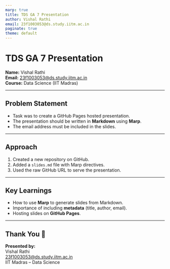 ```yaml
---
marp: true
title: TDS GA 7 Presentation
author: Vishal Rathi
email: 23f1003053@ds.study.iitm.ac.in
paginate: true
theme: default
---
```


# TDS GA 7 Presentation

**Name:** Vishal Rathi  
**Email:** 23f1003053@ds.study.iitm.ac.in  
**Course:** Data Science (IIT Madras)

---

## Problem Statement

- Task was to create a GitHub Pages hosted presentation.  
- The presentation should be written in **Markdown** using **Marp**.  
- The email address must be included in the slides.  

---

## Approach

1. Created a new repository on GitHub.  
2. Added a `slides.md` file with Marp directives.  
3. Used the raw GitHub URL to serve the presentation.  

---

## Key Learnings

- How to use **Marp** to generate slides from Markdown.  
- Importance of including **metadata** (title, author, email).  
- Hosting slides on **GitHub Pages**.  

---

## Thank You 🙏

**Presented by:**  
Vishal Rathi  
23f1003053@ds.study.iitm.ac.in  
IIT Madras – Data Science
